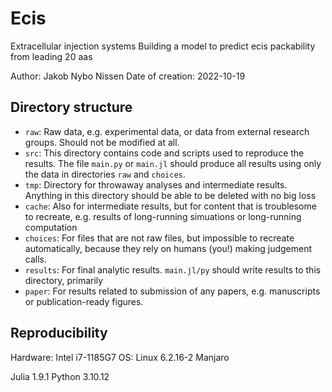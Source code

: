 # Ecis
Extracellular injection systems
Building a model to predict ecis packability from leading 20 aas

Author: Jakob Nybo Nissen
Date of creation: 2022-10-19

## Directory structure
* `raw`: Raw data, e.g. experimental data, or data from external research groups.
  Should not be modified at all.
* `src`: This directory contains code and scripts used to reproduce the results.
  The file `main.py` or `main.jl` should produce all results using only the data
  in directories `raw` and `choices`.
* `tmp`: Directory for throwaway analyses and intermediate results.
  Anything in this directory should be able to be deleted with no big loss
* `cache`: Also for intermediate results, but for content that is troublesome
  to recreate, e.g. results of long-running simuations or long-running computation
* `choices`: For files that are not raw files, but impossible to recreate automatically,
  because they rely on humans (you!) making judgement calls.
* `results`: For final analytic results. `main.jl/py` should write results to this
  directory, primarily
* `paper`: For results related to submission of any papers, e.g. manuscripts or
  publication-ready figures.

## Reproducibility
Hardware: Intel i7-1185G7
OS: Linux 6.2.16-2 Manjaro

Julia 1.9.1
Python 3.10.12
